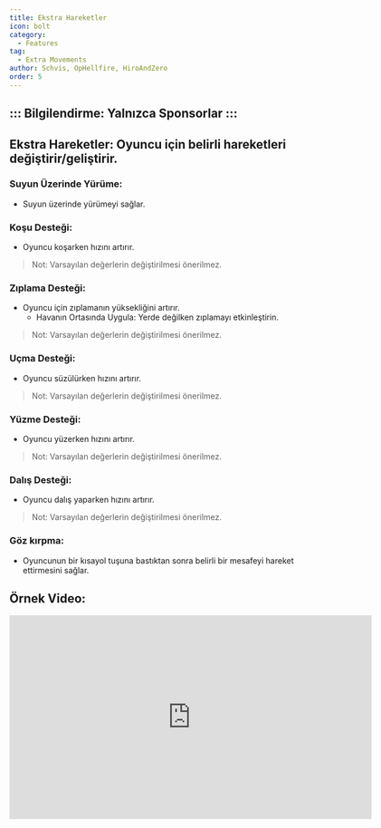 ```yaml
---
title: Ekstra Hareketler
icon: bolt
category:
  - Features
tag:
  - Extra Movements
author: Schvis, OpHellfire, HiroAndZero
order: 5
---
```

::: Bilgilendirme: Yalnızca Sponsorlar
:::
---
## Ekstra Hareketler: Oyuncu için belirli hareketleri değiştirir/geliştirir.
### Suyun Üzerinde Yürüme:
- Suyun üzerinde yürümeyi sağlar.
### Koşu Desteği:
- Oyuncu koşarken hızını artırır.
> Not: Varsayılan değerlerin değiştirilmesi önerilmez.
### Zıplama Desteği:
- Oyuncu için zıplamanın yüksekliğini artırır.
    - Havanın Ortasında Uygula: Yerde değilken zıplamayı etkinleştirin.
> Not: Varsayılan değerlerin değiştirilmesi önerilmez.
### Uçma Desteği:
- Oyuncu süzülürken hızını artırır.
> Not: Varsayılan değerlerin değiştirilmesi önerilmez.
### Yüzme Desteği: 
- Oyuncu yüzerken hızını artırır.
> Not: Varsayılan değerlerin değiştirilmesi önerilmez.
### Dalış Desteği:
- Oyuncu dalış yaparken hızını artırır.
> Not: Varsayılan değerlerin değiştirilmesi önerilmez.
### Göz kırpma:
- Oyuncunun bir kısayol tuşuna bastıktan sonra belirli bir mesafeyi hareket ettirmesini sağlar.

## Örnek Video:

<div class="iframe-container"><iframe width="640" height="360" src="https://www.youtube.com/embed/wMd9icqhFQg?list=PL5eI1Tb64p56g27qfYk7VuFTz4FK6YrKa" title="Korepi - Extra Movement (Sponsor)" frameborder="0" allow="accelerometer; autoplay; clipboard-write; encrypted-media; gyroscope; picture-in-picture; web-share" allowfullscreen></iframe></div>
